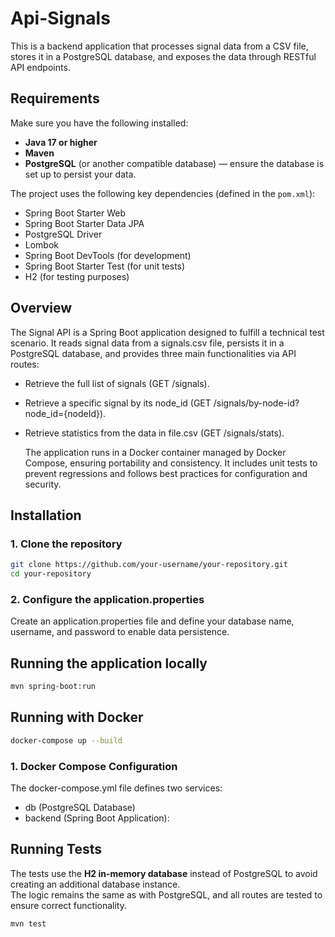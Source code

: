 # Api-Signals

This is a backend application that processes signal data from a CSV file, stores it in a PostgreSQL database, and exposes the data through RESTful API endpoints.

## Requirements

Make sure you have the following installed:

- **Java 17 or higher**
- **Maven**
- **PostgreSQL** (or another compatible database) — ensure the database is set up to persist your data.

The project uses the following key dependencies (defined in the `pom.xml`):

- Spring Boot Starter Web
- Spring Boot Starter Data JPA
- PostgreSQL Driver
- Lombok
- Spring Boot DevTools (for development)
- Spring Boot Starter Test (for unit tests)
- H2 (for testing purposes)

## Overview

The Signal API is a Spring Boot application designed to fulfill a technical test scenario. It reads signal data from a signals.csv file, persists it in a PostgreSQL database, and provides three main functionalities via API routes:

- Retrieve the full list of signals (GET /signals).
- Retrieve a specific signal by its node_id (GET /signals/by-node-id?node_id={nodeId}).
- Retrieve statistics from the data in file.csv (GET /signals/stats).

  The application runs in a Docker container managed by Docker Compose, ensuring portability and consistency. It includes unit tests to prevent regressions and follows best practices for configuration and security.

## Installation

### 1. Clone the repository

```bash
git clone https://github.com/your-username/your-repository.git
cd your-repository
```

### 2. Configure the application.properties

Create an application.properties file and define your database name, username, and password to enable data persistence.

## Running the application locally

```bash
mvn spring-boot:run
```

## Running with Docker

```bash
docker-compose up --build
```

### 1. Docker Compose Configuration

The docker-compose.yml file defines two services:

- db (PostgreSQL Database)
- backend (Spring Boot Application):

## Running Tests

The tests use the **H2 in-memory database** instead of PostgreSQL to avoid creating an additional database instance.  
The logic remains the same as with PostgreSQL, and all routes are tested to ensure correct functionality.

```bash
mvn test
```
